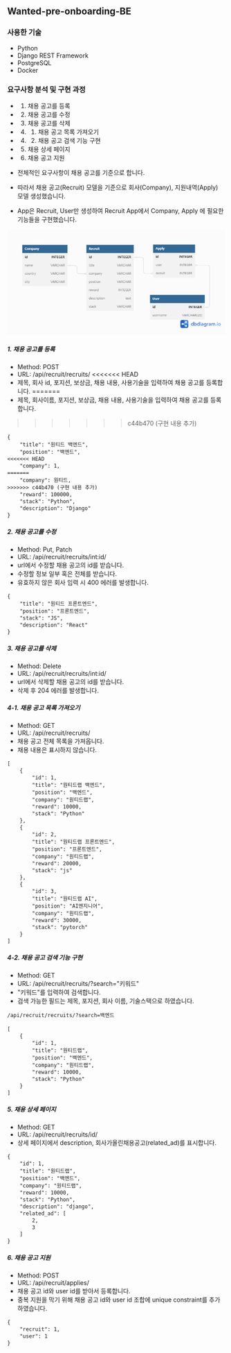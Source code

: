 ## Wanted-pre-onboarding-BE

### 사용한 기술
- Python
- Django REST Framework
- PostgreSQL
- Docker

### 요구사항 분석 및 구현 과정
- 1. 채용 공고를 등록
- 2. 채용 공고를 수정
- 3. 채용 공고를 삭제
- 4. 1. 채용 공고 목록 가져오기
- 4. 2. 채용 공고 검색 기능 구현
- 5. 채용 상세 페이지
- 6. 채용 공고 지원

- 전체적인 요구사항이 채용 공고를 기준으로 합니다.
- 따라서 채용 공고(Recruit) 모델을 기준으로 회사(Company), 지원내역(Apply) 모델 생성했습니다.
- App은 Recruit, User만 생성하여 Recruit App에서 Company, Apply 에 필요한 기능들을 구현했습니다.
<img src=/images/ERD.png>

##### 1. 채용 공고를 등록
- Method: POST
- URL: /api/recruit/recruits/
<<<<<<< HEAD
- 제목, 회사 id, 포지션, 보상금, 채용 내용, 사용기술을 입력하여 채용 공고를 등록합니다.
=======
- 제목, 회사이름, 포지션, 보상금, 채용 내용, 사용기술을 입력하여 채용 공고를 등록합니다.
>>>>>>> c44b470 (구현 내용 추가)
```
{
    "title": "원티드 백엔드",
    "position": "백엔드",
<<<<<<< HEAD
    "company": 1,
=======
    "company": 원티드,
>>>>>>> c44b470 (구현 내용 추가)
    "reward": 100000,
    "stack": "Python",
    "description": "Django"
}
```
##### 2. 채용 공고를 수정
- Method: Put, Patch
- URL: /api/recruit/recruits/int:id/
- url에서 수정할 채용 공고의 id를 받습니다.
- 수정할 정보 일부 혹은 전체를 받습니다.
- 유효하지 않은 회사 입력 시 400 에러를 발생합니다.
```
{
    "title": "원티드 프론트엔드",
    "position": "프론트엔드",
    "stack": "JS",
    "description": "React"
}
```
##### 3. 채용 공고를 삭제
- Method: Delete
- URL: /api/recruit/recruits/int:id/
- url에서 삭제할 채용 공고의 id를 받습니다.
- 삭제 후 204 에러를 발생합니다.

##### 4-1. 채용 공고 목록 가져오기
- Method: GET
- URL: /api/recruit/recruits/
- 채용 공고 전체 목록을 가져옵니다.
- 채용 내용은 표시하지 않습니다.
```
[
    {
        "id": 1,
        "title": "원티드랩 백엔드",
        "position": "백엔드",
        "company": "원티드랩",
        "reward": 10000,
        "stack": "Python"
    },
    {
        "id": 2,
        "title": "원티드랩 프론트엔드",
        "position": "프론트엔드",
        "company": "원티드랩",
        "reward": 20000,
        "stack": "js"
    },
    {
        "id": 3,
        "title": "원티드랩 AI",
        "position": "AI엔지니어",
        "company": "원티드랩",
        "reward": 30000,
        "stack": "pytorch"
    }
]
```
##### 4-2. 채용 공고 검색 기능 구현
- Method: GET
- URL: /api/recruit/recruits/?search="키워드"
- "키워드"를 입력하여 검색합니다.
- 검색 가능한 필드는 제목, 포지션, 회사 이름, 기술스택으로 하였습니다.
```
/api/recruit/recruits/?search=백엔드

[
    {
        "id": 1,
        "title": "원티드랩",
        "position": "백엔드",
        "company": "원티드랩",
        "reward": 10000,
        "stack": "Python"
    }
]
```

##### 5. 채용 상세 페이지
- Method: GET
- URL: /api/recruit/recruits/id/
- 상세 페이지에서 description, 회사가올린채용공고(related_ad)를 표시합니다.
```
{
    "id": 1,
    "title": "원티드랩",
    "position": "백엔드",
    "company": "원티드랩",
    "reward": 10000,
    "stack": "Python",
    "description": "django",
    "related_ad": [
        2,
        3
    ]
}

```

##### 6. 채용 공고 지원
- Method: POST
- URL: /api/recruit/applies/
- 채용 공고 id와 user id를 받아서 등록합니다.
- 중복 지원을 막기 위해 채용 공고 id와 user id 조합에 unique constraint를 추가하였습니다.

```
{
    "recruit": 1,
    "user": 1
}
```